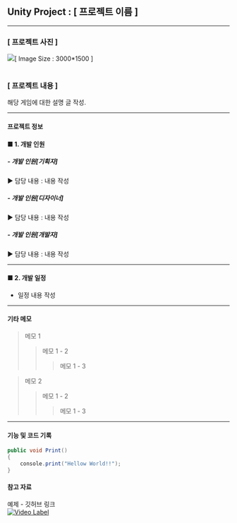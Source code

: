 <h2>Unity Project : [ 프로젝트 이름 ]</h2>

---
<h3>[ 프로젝트 사진 ]</h3>
<img src="https://user-images.githubusercontent.com/62154896/172307956-98de23b3-8df5-4148-9fff-534c36111f4c.PNG"/>[ Image Size : 3000*1500 ]<br><br>


<h3>[ 프로젝트 내용 ]</h3>
해당 게임에 대한 설명 글 작성.


<br>

---
<h4>프로젝트 정보 </h4>

<h4>■ 1. 개발 인원</h4>

<h5>- 개발 인원[기획자]</h5>
▶ 담당 내용 : 내용 작성

<h5>- 개발 인원[디자이너]</h5>
▶ 담당 내용 : 내용 작성

<h5>- 개발 인원[개발자]</h5>
▶ 담당 내용 : 내용 작성

---

<h4>■  2. 개발 일정</h4>

- 일정 내용 작성 <br>

---

<h4> 기타 메모 </h4>

> 메모 1
>> 메모 1 - 2
>>> 메모 1 - 3

> 메모 2
>> 메모 1 - 2
>>> 메모 1 - 3
---

<h4> 기능 및 코드 기록 </h4>

```C#
public void Print()
{
	console.print("Hellow World!!");
}
```

<h4> 참고 자료 </h4>

예제 - 깃허브 링크<br>
[![Video Label](http://img.youtube.com/vi/uLR1RNqJ1Mw/0.jpg)](https://youtu.be/uLR1RNqJ1Mw?t=0s)
